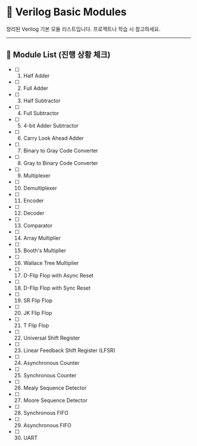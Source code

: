 # 📘 Verilog Basic Modules

정리된 Verilog 기본 모듈 리스트입니다. 프로젝트나 학습 시 참고하세요.

---

## 🔢 Module List (진행 상황 체크)

- [ ] 1. Half Adder
- [ ] 2. Full Adder
- [ ] 3. Half Subtractor
- [ ] 4. Full Subtractor
- [ ] 5. 4-bit Adder Subtractor
- [ ] 6. Carry Look Ahead Adder
- [ ] 7. Binary to Gray Code Converter
- [ ] 8. Gray to Binary Code Converter
- [ ] 9. Multiplexer
- [ ] 10. Demultiplexer
- [ ] 11. Encoder
- [ ] 12. Decoder
- [ ] 13. Comparator
- [ ] 14. Array Multiplier
- [ ] 15. Booth's Multiplier
- [ ] 16. Wallace Tree Multiplier
- [ ] 17. D-Flip Flop with Async Reset
- [ ] 18. D-Flip Flop with Sync Reset
- [ ] 19. SR Flip Flop
- [ ] 20. JK Flip Flop
- [ ] 21. T Flip Flop
- [ ] 22. Universal Shift Register
- [ ] 23. Linear Feedback Shift Register (LFSR)
- [ ] 24. Asynchronous Counter
- [ ] 25. Synchronous Counter
- [ ] 26. Mealy Sequence Detector
- [ ] 27. Moore Sequence Detector
- [ ] 28. Synchronous FIFO
- [ ] 29. Asynchronous FIFO
- [ ] 30. UART
